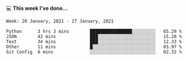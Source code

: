 💻 **This week I've done...**

<!--START_SECTION:waka-->
```text
Week: 20 January, 2021 - 27 January, 2021

Python      3 hrs 3 mins        ████████████████░░░░░░░░░   65.29 % 
JSON        42 mins             ███░░░░░░░░░░░░░░░░░░░░░░   15.20 % 
Text        34 mins             ███░░░░░░░░░░░░░░░░░░░░░░   12.33 % 
Other       11 mins             █░░░░░░░░░░░░░░░░░░░░░░░░   03.97 % 
Git Config  6 mins              ░░░░░░░░░░░░░░░░░░░░░░░░░   02.32 %
```
<!--END_SECTION:waka-->
